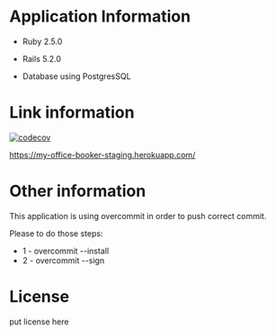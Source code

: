 # Application Information

* Ruby 2.5.0

* Rails 5.2.0

* Database using PostgresSQL

# Link information

[![codecov](https://codecov.io/gh/Mister-MSB/MyOfficeBooker/branch/develop/graph/badge.svg)](https://codecov.io/gh/Mister-MSB/MySpaceBooker)

https://my-office-booker-staging.herokuapp.com/

# Other information

This application is using overcommit in order to push correct commit.

Please to do those steps:

* 1 - overcommit --install
* 2 - overcommit --sign

# License

put license here
